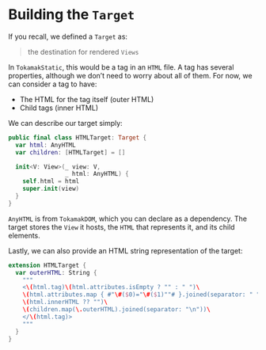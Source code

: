# Building the `Target`
If you recall, we defined a `Target` as:

> the destination for rendered `Views`

In `TokamakStatic`, this would be a tag in an `HTML` file. A tag has several properties, although we don’t need to worry about all of them. For now, we can consider a tag to have:

* The HTML for the tag itself (outer HTML)
* Child tags (inner HTML)

We can describe our target simply:

```swift
public final class HTMLTarget: Target {
  var html: AnyHTML
  var children: [HTMLTarget] = []

  init<V: View>(_ view: V,
                _ html: AnyHTML) {
    self.html = html
    super.init(view)
  }
}
```

`AnyHTML` is from `TokamakDOM`, which you can declare as a dependency. The target stores the `View` it hosts, the `HTML` that represents it, and its child elements.

Lastly, we can also provide an HTML string representation of the target:

```swift
extension HTMLTarget {
  var outerHTML: String {
    """
    <\(html.tag)\(html.attributes.isEmpty ? "" : " ")\
    \(html.attributes.map { #"\#($0)="\#($1)""# }.joined(separator: " "))>\
    \(html.innerHTML ?? "")\
    \(children.map(\.outerHTML).joined(separator: "\n"))\
    </\(html.tag)>
    """
  }
}
```
